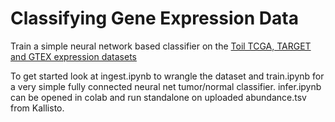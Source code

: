# Classifying Gene Expression Data

Train a simple neural network based classifier on the [Toil TCGA, TARGET and GTEX expression datasets](https://xenabrowser.net/datapages/?host=https://toil.xenahubs.net)

To get started look at ingest.ipynb to wrangle the dataset and train.ipynb for a very simple fully connected neural net tumor/normal classifier. infer.ipynb can be opened in colab and run standalone on uploaded abundance.tsv from Kallisto.
